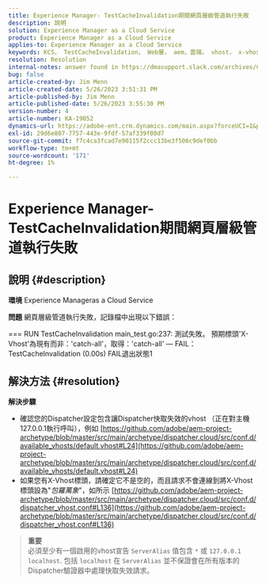 ```yaml
---
title: Experience Manager- TestCacheInvalidation期間網頁層級管道執行失敗
description: 說明
solution: Experience Manager as a Cloud Service
product: Experience Manager as a Cloud Service
applies-to: Experience Manager as a Cloud Service
keywords: KCS， TestCacheInvalidation， Web層， aem，雲端， vhost， x-vhost，疑難排解，Experience Manager，管道執行失敗，失敗
resolution: Resolution
internal-notes: answer found in https://dmasupport.slack.com/archives/C013SBSHPKK/p1645102872540889?thread_ts=1645102277.855389&cid=C013SBSHPKK
bug: false
article-created-by: Jim Menn
article-created-date: 5/26/2023 3:51:31 PM
article-published-by: Jim Menn
article-published-date: 5/26/2023 3:55:30 PM
version-number: 4
article-number: KA-19052
dynamics-url: https://adobe-ent.crm.dynamics.com/main.aspx?forceUCI=1&pagetype=entityrecord&etn=knowledgearticle&id=7a6df82b-ddfb-ed11-8849-6045bd006e5a
exl-id: 29d6e807-7757-443e-9fdf-57af339f00d7
source-git-commit: f7c4ca3fcad7e90115f2ccc13be3f506c9def0bb
workflow-type: tm+mt
source-wordcount: '171'
ht-degree: 1%

---
```


# Experience Manager- TestCacheInvalidation期間網頁層級管道執行失敗

## 說明 {#description}


<b>環境</b>
Experience Manageras a Cloud Service

<b>問題</b>
網頁層級管道執行失敗，記錄檔中出現以下錯誤：

=== RUN TestCacheInvalidation main_test.go:237: 測試失敗。 預期標頭&#39;X-Vhost&#39;為現有而非：&#39;catch-all&#39;，取得：&#39;catch-all&#39; — FAIL： TestCacheInvalidation (0.00s) FAIL退出狀態1


## 解決方法 {#resolution}

<b>解決步驟</b>

- 確認您的Dispatcher設定包含讓Dispatcher快取失效的vhost （正在對主機127.0.0.1執行呼叫），例如 [https://github.com/adobe/aem-project-archetype/blob/master/src/main/archetype/dispatcher.cloud/src/conf.d/available_vhosts/default.vhost#L24](https://github.com/adobe/aem-project-archetype/blob/master/src/main/archetype/dispatcher.cloud/src/conf.d/available_vhosts/default.vhost#L24)
- 如果您有X-Vhost標頭，請確定它不是空的，而且請求不會連線到將X-Vhost標頭設為&quot;*包羅萬象*&quot;，如所示 [https://github.com/adobe/aem-project-archetype/blob/master/src/main/archetype/dispatcher.cloud/src/conf.d/dispatcher_vhost.conf#L136](https://github.com/adobe/aem-project-archetype/blob/master/src/main/archetype/dispatcher.cloud/src/conf.d/dispatcher_vhost.conf#L136)

> **重要**\
> 必須至少有一個啟用的vhost宣告 `ServerAlias` 值包含 `*` 或 `127.0.0.1 localhost`. 包括 `localhost` 在 `ServerAlias` 並不保證會在所有版本的Dispatcher驗證器中處理快取失效請求。
